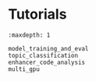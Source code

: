# Tutorials

```{toctree}
:maxdepth: 1

model_training_and_eval
topic_classification
enhancer_code_analysis
multi_gpu
```

